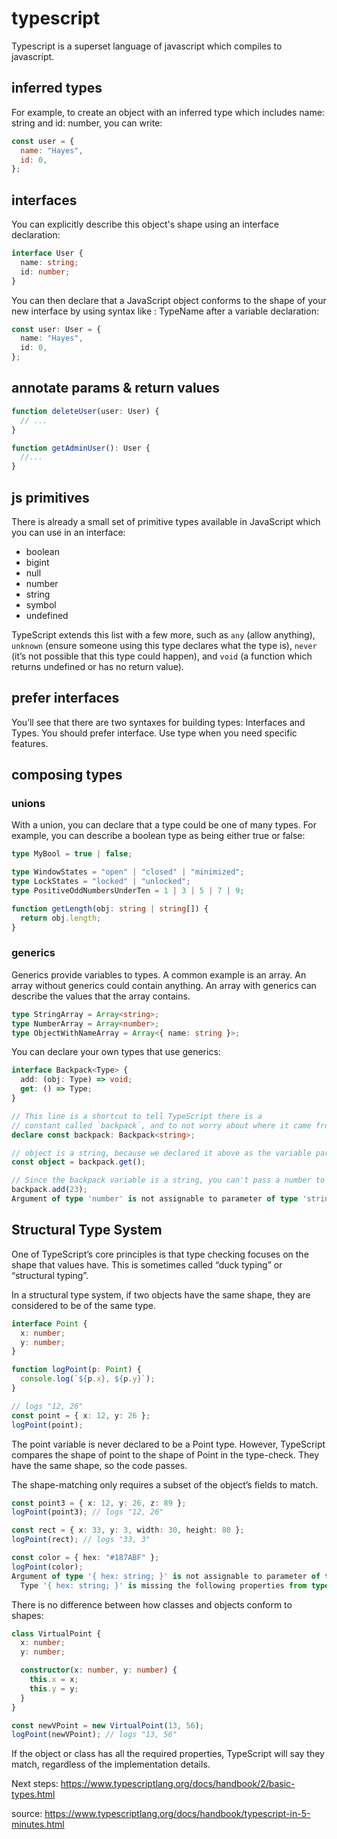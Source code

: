 # typescript

Typescript is a superset language of javascript which compiles to javascript.

## inferred types

For example, to create an object with an inferred type which includes name: string and id: number, you can write:

```js
const user = {
  name: "Hayes",
  id: 0,
};
```

## interfaces

You can explicitly describe this object's shape using an interface declaration:

```ts
interface User {
  name: string;
  id: number;
}
```

You can then declare that a JavaScript object conforms to the shape of your new interface by using syntax like : TypeName after a variable declaration:

```ts
const user: User = {
  name: "Hayes",
  id: 0,
};
```

## annotate params & return values

```ts
function deleteUser(user: User) {
  // ...
}

function getAdminUser(): User {
  //...
}
```

## js primitives

There is already a small set of primitive types available in JavaScript which you can use in an interface:

- boolean
- bigint
- null
- number
- string
- symbol
- undefined


TypeScript extends this list with a few more, such as `any` (allow anything), `unknown` (ensure someone using this type declares what the type is),
`never` (it’s not possible that this type could happen), and `void` (a function which returns undefined or has no return value).

## prefer interfaces

You’ll see that there are two syntaxes for building types: Interfaces and Types. You should prefer interface. Use type when you need specific features.

## composing types

### unions

With a union, you can declare that a type could be one of many types. For example, you can describe a boolean type as being either true or false:

```ts
type MyBool = true | false;
```

```ts
type WindowStates = "open" | "closed" | "minimized";
type LockStates = "locked" | "unlocked";
type PositiveOddNumbersUnderTen = 1 | 3 | 5 | 7 | 9;
```

```ts
function getLength(obj: string | string[]) {
  return obj.length;
}
```

### generics

Generics provide variables to types. A common example is an array. An array without generics could contain anything.
An array with generics can describe the values that the array contains.

```ts
type StringArray = Array<string>;
type NumberArray = Array<number>;
type ObjectWithNameArray = Array<{ name: string }>;
```

You can declare your own types that use generics:

```ts
interface Backpack<Type> {
  add: (obj: Type) => void;
  get: () => Type;
}

// This line is a shortcut to tell TypeScript there is a
// constant called `backpack`, and to not worry about where it came from.
declare const backpack: Backpack<string>;

// object is a string, because we declared it above as the variable part of Backpack.
const object = backpack.get();

// Since the backpack variable is a string, you can't pass a number to the add function.
backpack.add(23);
Argument of type 'number' is not assignable to parameter of type 'string'.
```

## Structural Type System

One of TypeScript’s core principles is that type checking focuses on the shape that values have.
This is sometimes called “duck typing” or “structural typing”.

In a structural type system, if two objects have the same shape, they are considered to be of the same type.

```ts
interface Point {
  x: number;
  y: number;
}

function logPoint(p: Point) {
  console.log(`${p.x}, ${p.y}`);
}

// logs "12, 26"
const point = { x: 12, y: 26 };
logPoint(point);
```

The point variable is never declared to be a Point type. However, TypeScript compares the shape of point to the shape of Point in the type-check.
They have the same shape, so the code passes.

The shape-matching only requires a subset of the object’s fields to match.

```ts
const point3 = { x: 12, y: 26, z: 89 };
logPoint(point3); // logs "12, 26"

const rect = { x: 33, y: 3, width: 30, height: 80 };
logPoint(rect); // logs "33, 3"

const color = { hex: "#187ABF" };
logPoint(color);
Argument of type '{ hex: string; }' is not assignable to parameter of type 'Point'.
  Type '{ hex: string; }' is missing the following properties from type 'Point': x, y
```

There is no difference between how classes and objects conform to shapes:

```ts
class VirtualPoint {
  x: number;
  y: number;

  constructor(x: number, y: number) {
    this.x = x;
    this.y = y;
  }
}

const newVPoint = new VirtualPoint(13, 56);
logPoint(newVPoint); // logs "13, 56"
```

If the object or class has all the required properties, TypeScript will say they match, regardless of the implementation details.

Next steps: https://www.typescriptlang.org/docs/handbook/2/basic-types.html

source: https://www.typescriptlang.org/docs/handbook/typescript-in-5-minutes.html
